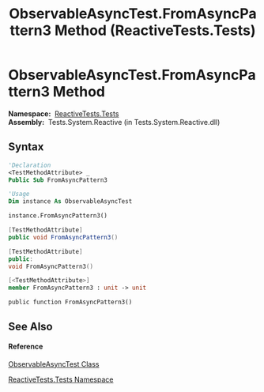 ﻿---
title: ObservableAsyncTest.FromAsyncPattern3 Method  (ReactiveTests.Tests)
TOCTitle: FromAsyncPattern3 Method
ms:assetid: M:ReactiveTests.Tests.ObservableAsyncTest.FromAsyncPattern3
ms:mtpsurl: https://msdn.microsoft.com/en-us/library/reactivetests.tests.observableasynctest.fromasyncpattern3(v=VS.103)
ms:contentKeyID: 36621145
ms.date: 06/28/2011
mtps_version: v=VS.103
f1_keywords:
- ReactiveTests.Tests.ObservableAsyncTest.FromAsyncPattern3
dev_langs:
- CSharp
- JScript
- VB
- FSharp
- c++
---

# ObservableAsyncTest.FromAsyncPattern3 Method

**Namespace:**  [ReactiveTests.Tests](hh289046\(v=vs.103\).md)  
**Assembly:**  Tests.System.Reactive (in Tests.System.Reactive.dll)

## Syntax

``` vb
'Declaration
<TestMethodAttribute> _
Public Sub FromAsyncPattern3
```

``` vb
'Usage
Dim instance As ObservableAsyncTest

instance.FromAsyncPattern3()
```

``` csharp
[TestMethodAttribute]
public void FromAsyncPattern3()
```

``` c++
[TestMethodAttribute]
public:
void FromAsyncPattern3()
```

``` fsharp
[<TestMethodAttribute>]
member FromAsyncPattern3 : unit -> unit 
```

``` jscript
public function FromAsyncPattern3()
```

## See Also

#### Reference

[ObservableAsyncTest Class](hh314747\(v=vs.103\).md)

[ReactiveTests.Tests Namespace](hh289046\(v=vs.103\).md)

